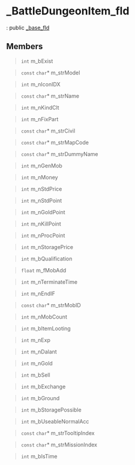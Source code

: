 # _BattleDungeonItem_fld
: public [_base_fld](lua/classes/_base_fld.md)
 
## Members
 
> `int` m_bExist
 
> `const` `char`* m_strModel
 
> `int` m_nIconIDX
 
> `const` `char`* m_strName
 
> `int` m_nKindClt
 
> `int` m_nFixPart
 
> `const` `char`* m_strCivil
 
> `const` `char`* m_strMapCode
 
> `const` `char`* m_strDummyName
 
> `int` m_nGenMob
 
> `int` m_nMoney
 
> `int` m_nStdPrice
 
> `int` m_nStdPoint
 
> `int` m_nGoldPoint
 
> `int` m_nKillPoint
 
> `int` m_nProcPoint
 
> `int` m_nStoragePrice
 
> `int` m_bQualification
 
> `float` m_fMobAdd
 
> `int` m_nTerminateTime
 
> `int` m_nEndIF
 
> `const` `char`* m_strMobID
 
> `int` m_nMobCount
 
> `int` m_bItemLooting
 
> `int` m_nExp
 
> `int` m_nDalant
 
> `int` m_nGold
 
> `int` m_bSell
 
> `int` m_bExchange
 
> `int` m_bGround
 
> `int` m_bStoragePossible
 
> `int` m_bUseableNormalAcc
 
> `const` `char`* m_strTooltipIndex
 
> `const` `char`* m_strMissionIndex
 
> `int` m_bIsTime
 
